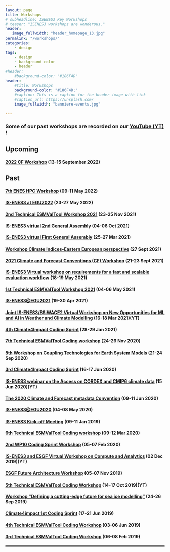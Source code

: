 ```yaml
---
layout: page
title: Workshops
# subheadline: ISENES3 Key Workshops
# teaser: "ISENES3 workshops are wonderous."
header:
   image_fullwidth: "header_homepage_13.jpg"
permalink: "/workshops/"
categories:
    - design
tags:
    - design
    - background color
    - header
#header:
    #background-color: "#186F4D"
header:
    #title: Workshops
    background-color: "#186F4D;"
    #caption: This is a caption for the header image with link
    #caption_url: https://unsplash.com/
    image_fullwidth: "banniere-events.jpg"

---
```


### Some of our past workshops are recorded on our [YouTube (YT)](https://is-enes3.github.io/IS-ENES-Website/lectures-tutorials-webinars/) !

## Upcoming

#### [2022 CF Workshop](https://is-enes3.github.io/IS-ENES-Website/workshops-detailed#cfworkshop2022) (13-15 September 2022)

## Past

#### [7th ENES HPC Workshop](https://is-enes3.github.io/IS-ENES-Website/workshops-detailed#bsc2022) (09-11 May 2022)
#### [IS-ENES3 at EGU2022](https://is-enes3.github.io/IS-ENES-Website/workshops-detailed#isenes3-egu2022) (23-27 May 2022)
#### [2nd Technical ESMValTool Workshop 2021](https://is-enes3.github.io/IS-ENES-Website/workshops-detailed#esmv1) (23-25 Nov 2021)
#### [IS-ENES3 virtual 2nd General Assembly](https://is-enes3.github.io/IS-ENES-Website/workshops-detailed#isenes3ga2) (04-06 Oct 2021)
#### [IS-ENES3 virtual First General Assembly](https://is-enes3.github.io/IS-ENES-Website/workshops-detailed#isenes3ga1) (25-27 Mar 2021)
#### [Workshop Climate Indices-Eastern European perspective](https://is-enes3.github.io/IS-ENES-Website/workshops-detailed#climate-indices) (27 Sept 2021)
#### [2021 Climate and Forecast Conventions (CF) Workshop](https://is-enes3.github.io/IS-ENES-Website/workshops-detailed#cf-conventions-2021) (21-23 Sept 2021)
#### [IS-ENES3 Virtual workshop on requirements for a fast and scalable evaluation workflow](https://is-enes3.github.io/IS-ENES-Website/workshops-detailed#fast-scalable-evaluation) (18-19 May 2021)
#### [1st Technical ESMValTool Workshop 2021](https://is-enes3.github.io/IS-ENES-Website/workshops-detailed#1stESMValToolWS) (04-06 May 2021)
#### [IS-ENES3@EGU2021](https://is-enes3.github.io/IS-ENES-Website/workshops-detailed#EGU2021) (19-30 Apr 2021)
#### [Joint IS-ENES3/ESiWACE2 Virtual Workshop on New Opportunities for ML and AI in Weather and Climate Modelling](https://is-enes3.github.io/IS-ENES-Website/workshops-detailed#ML-AI-WS) (16-18 Mar 2021)(YT)
#### [4th Climate4Impact Coding Sprint](https://is-enes3.github.io/IS-ENES-Website/workshops-detailed#C4I4th) (28-29 Jan 2021)
#### [7th Technical ESMValTool Coding workshop](https://is-enes3.github.io/IS-ENES-Website/workshops-detailed#7thESMValTool) (24-26 Nov 2020)
#### [5th Workshop on Coupling Technologies for Earth System Models](https://is-enes3.github.io/IS-ENES-Website/workshops-detailed#CW2020) (21-24 Sep 2020)
#### [3rd Climate4Impact Coding Sprint](https://is-enes3.github.io/IS-ENES-Website/workshops-detailed#C4I3th) (16-17 Jun 2020)
#### [IS-ENES3 webinar on the Access on CORDEX and CMIP6 climate data](https://is-enes3.github.io/IS-ENES-Website/workshops-detailed#cordex-webinar)  (15 Jun 2020)(YT)
#### [The 2020 Climate and Forecast metadata Convention](https://is-enes3.github.io/IS-ENES-Website/workshops-detailed#CFConvention2020) (09-11 Jun 2020)
#### [IS-ENES3@EGU2020](https://is-enes3.github.io/IS-ENES-Website/workshops-detailed#EGU2020) (04-08 May 2020)
#### [IS-ENES3 Kick-off Meeting](https://is-enes3.github.io/IS-ENES-Website/workshops-detailed#kickoff) (09-11 Jan 2019)
#### [6th Technical ESMValTool Coding workshop](https://is-enes3.github.io/IS-ENES-Website/workshops-detailed#6thESMValTool) (09-12 Mar 2020)
#### [2nd WP10 Coding Sprint Workshop](https://is-enes3.github.io/IS-ENES-Website/workshops-detailed#2ndWP10Sprint) (05-07 Feb 2020)
#### [IS-ENES3 and ESGF Virtual Workshop on Compute and Analytics](https://is-enes3.github.io/IS-ENES-Website/workshops-detailed#compute-analytics) (02 Dec 2019)(YT)
#### [ESGF Future Architecture Workshop](https://is-enes3.github.io/IS-ENES-Website/workshops-detailed#ESGF-WS) (05-07 Nov 2019)
#### [5th Technical ESMValTool Coding Workshop](https://is-enes3.github.io/IS-ENES-Website/workshops-detailed#ESMValTool-5th-WS) (14-17 Oct 2019)(YT)
#### [Workshop "Defining a cutting-edge future for sea ice modelling”](https://is-enes3.github.io/IS-ENES-Website/workshops-detailed#Sea-ice-WS) (24-26 Sep 2019)
#### [Climate4impact 1st Coding Sprint](https://is-enes3.github.io/IS-ENES-Website/workshops-detailed#C41-1st) (17-21 Jun 2019)
#### [4th Technical ESMValTool Coding Workshop](https://is-enes3.github.io/IS-ENES-Website/workshops-detailed#ESMValTool-4th) (03-06 Jun 2019)
#### [3rd Technical ESMValTool Coding Workshop](https://is-enes3.github.io/IS-ENES-Website/workshops-detailed#ESMValTool-3th) (06-08 Feb 2019)

<hr style="border:2px solid gray">
